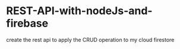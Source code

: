 # REST-API-with-nodeJs-and-firebase
create the rest api to apply the CRUD operation to my cloud firestore
